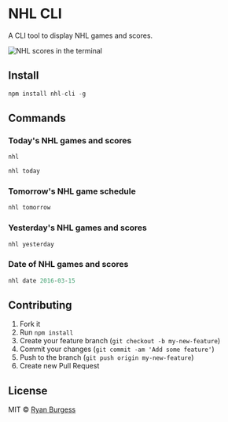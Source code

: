 # NHL CLI
A CLI tool to display NHL games and scores.

![NHL scores in the terminal](https://raw.github.com/ryanburgess/nhl-cli/master/screenshot.png)

## Install

```js
npm install nhl-cli -g
```

## Commands

### Today's NHL games and scores
```js
nhl
```
```js
nhl today
```

### Tomorrow's NHL game schedule
```js
nhl tomorrow
```

### Yesterday's NHL games and scores
```js
nhl yesterday
```

### Date of NHL games and scores
```js
nhl date 2016-03-15
```

## Contributing
1. Fork it
2. Run `npm install`
3. Create your feature branch (`git checkout -b my-new-feature`)
4. Commit your changes (`git commit -am 'Add some feature'`)
5. Push to the branch (`git push origin my-new-feature`)
6. Create new Pull Request

## License
MIT © [Ryan Burgess](http://github.com/ryanburgess)
